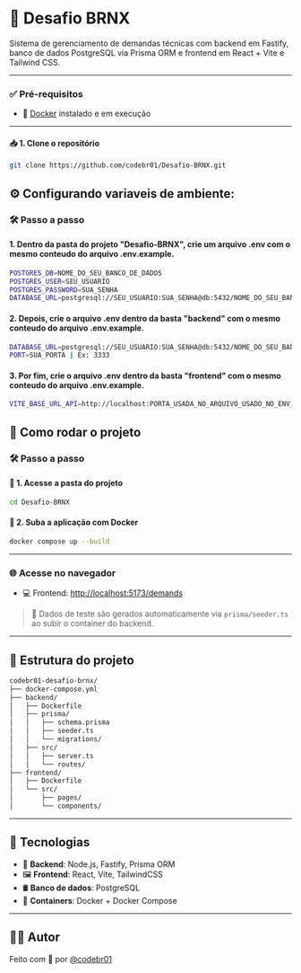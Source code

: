 # 💼 Desafio BRNX

Sistema de gerenciamento de demandas técnicas com backend em Fastify, banco de dados PostgreSQL via Prisma ORM e frontend em React + Vite e Tailwind CSS.

---

### ✅ Pré-requisitos
- 🐳 [Docker](https://www.docker.com/) instalado e em execução

---

#### 📥 1. Clone o repositório

```bash
git clone https://github.com/codebr01/Desafio-BRNX.git
```

## ⚙️ Configurando variaveis de ambiente:

### 🛠️ Passo a passo

#### 1. Dentro da pasta do projeto "Desafio-BRNX", crie um arquivo .env com o mesmo conteudo do arquivo .env.example.

```bash
POSTGRES_DB=NOME_DO_SEU_BANCO_DE_DADOS
POSTGRES_USER=SEU_USUARIO
POSTGRES_PASSWORD=SUA_SENHA
DATABASE_URL=postgresql://SEU_USUARIO:SUA_SENHA@db:5432/NOME_DO_SEU_BANCO_DE_DADOS?schema=public
```

#### 2. Depois, crie o arquivo .env dentro da basta "backend" com o mesmo conteudo do arquivo .env.example.

```bash
DATABASE_URL=postgresql://SEU_USUARIO:SUA_SENHA@db:5432/NOME_DO_SEU_BANCO_DE_DADOS?schema=public
PORT=SUA_PORTA | Ex: 3333
```

#### 3. Por fim, crie o arquivo .env dentro da basta "frontend" com o mesmo conteudo do arquivo .env.example.

```bash
VITE_BASE_URL_API=http://localhost:PORTA_USADA_NO_ARQUIVO_USADO_NO_ENV_DO_BACKEND
```

## 🚀 Como rodar o projeto

### 🛠️ Passo a passo

#### 📂 1. Acesse a pasta do projeto

```bash
cd Desafio-BRNX
```

#### 🐋 2. Suba a aplicação com Docker

```bash
docker compose up --build
```

---

### 🌐 Acesse no navegador

- 💻 Frontend: [http://localhost:5173/demands](http://localhost:5173/demands)

> 🧪 Dados de teste são gerados automaticamente via `prisma/seeder.ts` ao subir o container do backend.

---

## 📁 Estrutura do projeto

```bash
codebr01-desafio-brnx/
├── docker-compose.yml
├── backend/
│   ├── Dockerfile
│   ├── prisma/
│   │   ├── schema.prisma
│   │   ├── seeder.ts
│   │   └── migrations/
│   ├── src/
│   │   ├── server.ts
│   │   └── routes/
├── frontend/
│   ├── Dockerfile
│   └── src/
│       ├── pages/
│       └── components/
```

---

## 🧠 Tecnologias

- 🧩 **Backend**: Node.js, Fastify, Prisma ORM
- 🖼️ **Frontend**: React, Vite, TailwindCSS
- 🛢️ **Banco de dados**: PostgreSQL
- 🐳 **Containers**: Docker + Docker Compose

---

## 👨‍💻 Autor

Feito com 💙 por [@codebr01](https://github.com/codebr01)

